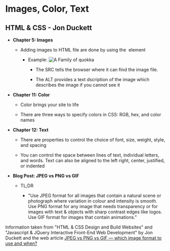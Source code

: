# Images, Color, Text

## HTML & CSS - Jon Duckett

- **Chapter 5: Images**

  - Adding images to HTML file are done by using the <img> element

    - Example: <img src="images/quokka.jpg" alt="A Family of quokka"/>

      - The SRC tells the browser where it can find the image file.

      - The ALT provides a text dscription of the image which describes the image if you cannot see it

- **Chapter 11: Color**

  - Color brings your site to life

  - There are three ways to specify colors in CSS: RGB, hex, and color names

- **Chapter 12: Text**

  - There are properties to control the choice of font, size, weight, style, and spacing

  - You can control the space between lines of text, individual letters, and words. Text can also be aligned to the left right, center, justified, or indented

- **Blog Post: JPEG vs PNG vs GIF**

  - TL;DR

    - "Use JPEG format for all images that contain a natural scene or photograph where variation in colour and intensity is smooth. Use PNG format for any image that needs transparency or for images with text & objects with sharp contrast edges like logos. Use GIF format for images that contain animations."

Information taken from "HTML & CSS Design and Build Websites" and "Javascript & JQuery Interactive Front-End Web Development" by Jon Duckett and the web article [JPEG vs PNG vs GIF — which image format to use and when?](https://blog.imagekit.io/jpeg-vs-png-vs-gif-which-image-format-to-use-and-when-c8913ae3e01d)